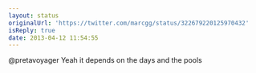 ```yaml
---
layout: status
originalUrl: 'https://twitter.com/marcgg/status/322679220125970432'
isReply: true
date: 2013-04-12 11:54:55
---
```


@pretavoyager Yeah it depends on the days and the pools
